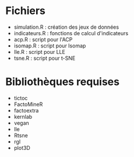 # Fichiers

- simulation.R : création des jeux de données
- indicateurs.R : fonctions de calcul d'indicateurs
- acp.R : script pour l'ACP
- isomap.R : script pour Isomap
- lle.R : script pour LLE
- tsne.R : script pour t-SNE

# Bibliothèques requises

- tictoc
- FactoMineR
- factoextra
- kernlab
- vegan
- lle
- Rtsne
- rgl
- plot3D
